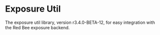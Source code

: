 # Exposure Util

The exposure util library, version r3.4.0-BETA-12, for easy integration with the Red Bee exposure backend.